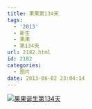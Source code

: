 ```yaml
---
title: 果果第134天
tags:
  - '2013'
  - 新生
  - 果果
  - 第134天
url: 2182.html
id: 2182
categories:
  - 图片
date: 2013-06-02 23:04:14
---
```


[![](http://photo.guolaijie.com/rooufer/uploads/2013/06/果果诞生第134天1.jpg "果果诞生第134天")](http://photo.guolaijie.com/rooufer/uploads/2013/06/果果诞生第134天1.jpg)